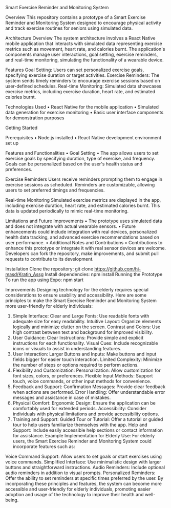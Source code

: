 Smart Exercise Reminder and Monitoring System

Overview
This repository contains a prototype of a Smart Exercise Reminder and Monitoring System designed to encourage physical activity and track exercise routines for seniors using simulated data.

Architecture Overview
The system architecture involves a React Native mobile application that interacts with simulated data representing exercise metrics such as movement, heart rate, and calories burnt. The application's components manage user interactions, goal setting, exercise reminders, and real-time monitoring, simulating the functionality of a wearable device.

Features
Goal Setting: Users can set personalized exercise goals, specifying exercise duration or target activities.
Exercise Reminders: The system sends timely reminders to encourage exercise sessions based on user-defined schedules.
Real-time Monitoring: Simulated data showcases exercise metrics, including exercise duration, heart rate, and estimated calories burnt.

Technologies Used
•	React Native for the mobile application
•	Simulated data generation for exercise monitoring
•	Basic user interface components for demonstration purposes

Getting Started

Prerequisites
•	Node.js installed
•	React Native development environment set up


Features and Functionalities
•	Goal Setting
•	The app allows users to set exercise goals by specifying duration, type of exercise, and frequency. Goals can be personalized based on the user's health status and preferences.

Exercise Reminders
Users receive reminders prompting them to engage in exercise sessions as scheduled. Reminders are customizable, allowing users to set preferred timings and frequencies.



Real-time Monitoring
Simulated exercise metrics are displayed in the app, including exercise duration, heart rate, and estimated calories burnt. This data is updated periodically to mimic real-time monitoring.

Limitations and Future Improvements
•	The prototype uses simulated data and does not integrate with actual wearable sensors.
•	Future enhancements could include integration with real devices, personalized health data tracking, and advanced exercise recommendations based on user performance.
•	Additional Notes and Contributions
•	Contributions to enhance this prototype or integrate it with real sensor devices are welcome. Developers can fork the repository, make improvements, and submit pull requests to contribute to its development.


Installation
Clone the repository:
git clone https://github.com/hi-masd/Kratin_Assg
Install dependencies:
npm install
Running the Prototype
To run the app using Expo:
npm start


Improvements
Designing technology for the elderly requires special considerations to ensure usability and accessibility. Here are some principles to make the Smart Exercise Reminder and Monitoring System more user-friendly for elderly individuals:

1.	Simple Interface:
Clear and Large Fonts: Use readable fonts with adequate size for easy readability.
Intuitive Layout: Organize elements logically and minimize clutter on the screen.
Contrast and Colors: Use high contrast between text and background for improved visibility.
2.	User Guidance:
Clear Instructions: Provide simple and explicit instructions for each functionality.
Visual Cues: Include recognizable icons or visuals to assist in understanding features.
3.	User Interaction:
Larger Buttons and Inputs: Make buttons and input fields bigger for easier touch interaction.
Limited Complexity: Minimize the number of steps or options required to perform actions.
4.	Flexibility and Customization:
Personalization: Allow customization for font sizes, colors, or preferences.
Flexible Input Methods: Support touch, voice commands, or other input methods for convenience.
5.	Feedback and Support:
Confirmation Messages: Provide clear feedback when actions are performed.
Error Handling: Offer understandable error messages and assistance in case of mistakes.
6.	Physical Comfort:
Ergonomic Design: Ensure the application can be comfortably used for extended periods.
Accessibility: Consider individuals with physical limitations and provide accessibility options.
7.	Training and Support:
Guided Tour or Tutorial: Offer a tutorial or guided tour to help users familiarize themselves with the app.
Help and Support: Include easily accessible help sections or contact information for assistance.
Example Implementation for Elderly Use:
For elderly users, the Smart Exercise Reminder and Monitoring System could incorporate features such as:

Voice Command Support: Allow users to set goals or start exercises using voice commands.
Simplified Interface: Use minimalistic design with larger buttons and straightforward instructions.
Audio Reminders: Include optional audio reminders in addition to visual prompts.
Personalized Reminders: Offer the ability to set reminders at specific times preferred by the user.
By incorporating these principles and features, the system can become more accessible and user-friendly for elderly individuals, promoting easier adoption and usage of the technology to improve their health and well-being.
